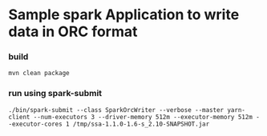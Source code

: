 # Sample spark Application to write data in ORC format

### build 
```
mvn clean package
```

### run using spark-submit
```
./bin/spark-submit --class SparkOrcWriter --verbose --master yarn-client --num-executors 3 --driver-memory 512m --executor-memory 512m --executor-cores 1 /tmp/ssa-1.1.0-1.6-s_2.10-SNAPSHOT.jar 
```
